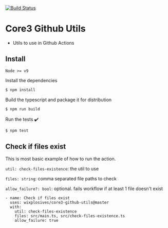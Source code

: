 [![Build Status](https://github.com/wixplosives/core3-github-utils/workflows/tests/badge.svg)](https://github.com/wixplosives/core3-github-utils/actions)

# Core3 Github Utils

- Utils to use in Github Actions

## Install

`Node >= v9`

Install the dependencies

```bash
$ npm install
```

Build the typescript and package it for distribution

```bash
$ npm run build
```

Run the tests :heavy_check_mark:

```bash
$ npm test
```

## Check if files exist

This is most basic example of how to run the action.

`util: check-files-existence`: the util to use

`files: string`: comma separated file paths to check

`allow_failure?: bool`: optional. fails workflow if at least 1 file doesn't exist

```
- name: Check if files exist
  uses: wixplosives/core3-github-utils@master
  with:
    util: check-files-existence
    files: src/main.ts, src/check-files-existence.ts
    allow_failure: true
```

